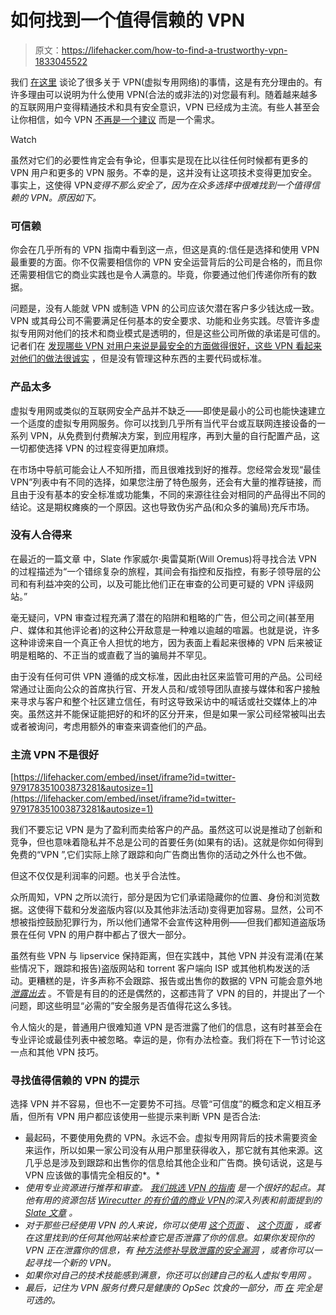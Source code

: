 # 如何找到一个值得信赖的 VPN

> 原文：<https://lifehacker.com/how-to-find-a-trustworthy-vpn-1833045522>

我们 [在这里](https://lifehacker.com/tag/vpn#_ga=2.36170400.14268030.1551722791-1864099547.1536779123) 谈论了很多关于 VPN(虚拟专用网络)的事情，这是有充分理由的。有许多理由可以说明为什么使用 VPN(合法的或非法的)对您最有利。随着越来越多的互联网用户变得精通技术和具有安全意识，VPN 已经成为主流。有些人甚至会让你相信，如今 VPN [不再是一个建议](https://lifehacker.com/how-to-set-up-opera-s-mobile-vpn-for-secure-browsing-on-1832436689) 而是一个需求。

Watch

虽然对它们的必要性肯定会有争论，但事实是现在比以往任何时候都有更多的 VPN 用户和更多的 VPN 服务。不幸的是，这并没有让这项技术变得更加安全。事实上，这使得 VPN*变得不那么安全了，因为在众多选择中很难找到一个值得信赖的 VPN。原因如下。*

### 可信赖

你会在几乎所有的 VPN 指南中看到这一点，但这是真的:信任是选择和使用 VPN 最重要的方面。你不仅需要相信你的 VPN 安全运营背后的公司是合格的，而且你还需要相信它的商业实践也是令人满意的。毕竟，你要通过他们传递你所有的数据。

问题是，没有人能就 VPN 或制造 VPN 的公司应该欠潜在客户多少钱达成一致。VPN 或其母公司不需要满足任何基本的安全要求、功能和业务实践。尽管许多虚拟专用网对他们的技术和商业模式是透明的，但是这些公司所做的承诺是可信的。记者们在 [发现哪些 VPN 对用户来说是最安全的](https://motherboard.vice.com/en_us/article/xy99ww/phony-vpn-services-are-cashing-in-on-americas-war-on-privacy)[方面做得很好，这些 VPN 看起来对他们的做法很诚实](https://thewirecutter.com/reviews/what-is-a-vpn/) ，但是没有管理这种东西的主要代码或标准。

### 产品太多

虚拟专用网或类似的互联网安全产品并不缺乏——即使是最小的公司也能快速建立一个适度的虚拟专用网服务。你可以找到几乎所有当代平台或互联网连接设备的一系列 VPN，从免费到付费解决方案，到应用程序，再到大量的自行配置产品，这一切都使选择 VPN 的过程变得更加麻烦。

在市场中导航可能会让人不知所措，而且很难找到好的推荐。您经常会发现“最佳 VPN”列表中有不同的选择，如果您注册了特色服务，还会有大量的推荐链接，而且由于没有基本的安全标准或功能集，不同的来源往往会对相同的产品得出不同的结论。这是期权瘫痪的一个原因。这也导致伪劣产品(和众多的骗局)充斥市场。

### 没有人合得来

在最近的一篇文章 中，Slate 作家威尔·奥雷莫斯(Will Oremus)将寻找合法 VPN 的过程描述为“一个错综复杂的旅程，其间会有指控和反指控，有影子领导层的公司和有利益冲突的公司，以及可能比他们正在审查的公司更可疑的 VPN 评级网站。”

毫无疑问，VPN 审查过程充满了潜在的陷阱和粗略的广告，但公司之间(甚至用户、媒体和其他评论者)的这种公开敌意是一种难以逾越的喧嚣。也就是说，许多这种诽谤来自一个真正令人担忧的地方，因为表面上看起来很棒的 VPN 后来被证明是粗略的、不正当的或直截了当的骗局并不罕见。

由于没有任何可供 VPN 遵循的成文标准，因此由社区来监管可用的产品。公司经常通过让面向公众的首席执行官、开发人员和/或领导团队直接与媒体和客户接触来寻求与客户和整个社区建立信任，有时这导致采访中的喊话或社交媒体上的冲突。虽然这并不能保证能把好的和坏的区分开来，但是如果一家公司经常被叫出去或者被询问，考虑用额外的审查来调查他们的产品。

### 主流 VPN 不是很好

 [https://lifehacker.com/embed/inset/iframe?id=twitter-979178351003873281&autosize=1](https://lifehacker.com/embed/inset/iframe?id=twitter-979178351003873281&autosize=1) 

我们不要忘记 VPN 是为了盈利而卖给客户的产品。虽然这可以说是推动了创新和竞争，但也意味着隐私并不总是公司的首要任务(如果有的话)。这就是你如何得到免费的“VPN ”,它们实际上除了跟踪和向广告商出售你的活动之外什么也不做。

但这不仅仅是利润率的问题。也关乎合法性。

众所周知，VPN 之所以流行，部分是因为它们承诺隐藏你的位置、身份和浏览数据。这使得下载和分发盗版内容(以及其他非法活动)变得更加容易。显然，公司不想被指控鼓励犯罪行为，所以他们通常不会宣传这种用例——但我们都知道盗版场景在任何 VPN 的用户群中都占了很大一部分。

虽然有些 VPN 与 lipservice 保持距离，但在实践中，其他 VPN 并没有混淆(在某些情况下，跟踪和报告)盗版网站和 torrent 客户端向 ISP 或其他机构发送的活动。更糟糕的是，许多声称不会跟踪、报告或出售你的数据的 VPN 可能会意外地 [*泄露出去*](https://voidsec.com/vpn-leak/) 。不管是有目的的还是偶然的，这都违背了 VPN 的目的，并提出了一个问题，即这些明显“必需的”安全服务是否值得花这么多钱。

令人恼火的是，普通用户很难知道 VPN 是否泄露了他们的信息，这有时甚至会在专业评论或最佳列表中被忽略。幸运的是，你有办法检查。我们将在下一节讨论这一点和其他 VPN 技巧。

### 寻找值得信赖的 VPN 的提示

选择 VPN 并不容易，但也不一定要势不可挡。尽管“可信度”的概念和定义相互矛盾，但所有 VPN 用户都应该使用一些提示来判断 VPN 是否合法:

*   最起码，不要使用免费的 VPN。永远不会。虚拟专用网背后的技术需要资金来运作，所以如果一家公司没有从用户那里获得收入，那它就有其他来源。这几乎总是涉及到跟踪和出售你的信息给其他企业和广告商。换句话说，这是与 VPN 应该做的事情完全相反的*。*
*   *使用专业资源进行推荐和审查。 [我们挑选 VPN 的指南](https://lifehacker.com/how-to-choose-a-vpn-1831320407) 是一个很好的起点。其他有用的资源包括 [Wirecutter 的有价值的商业 VPN](https://thewirecutter.com/reviews/best-vpn-service/)的深入列表和前面提到的 [Slate 文章](https://slate.com/technology/2019/02/best-vpn-companies-trust-privacy.html) 。*
*   *对于那些已经使用 VPN 的人来说，你可以使用 [这个页面](https://ip.voidsec.com/) 、 [这个页面](https://ipleak.net/) ，或者在这里找到的任何其他网站来检查它是否泄露了你的信息。如果你发现你的 VPN 正在泄露你的信息，有 [种方法修补导致泄露的安全漏洞](https://voidsec.com/vpn-leak/) ，或者你可以一起寻找一个新的 VPN。*
*   *如果你对自己的技术技能感到满意，你还可以创建自己的私人虚拟专用网 。*
*   *最后，记住为 VPN 服务付费只是健康的 OpSec 饮食的一部分，而 [在](https://twitter.com/SwiftOnSecurity/status/847599307985268736) 完全是可选的。*